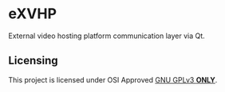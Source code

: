 # eXVHP
External video hosting platform communication layer via Qt.

## Licensing
This project is licensed under OSI Approved [GNU GPLv3 **ONLY**](https://github.com/eXhumer/eXVHP/blob/qt6-cmake/LICENSE.md).
